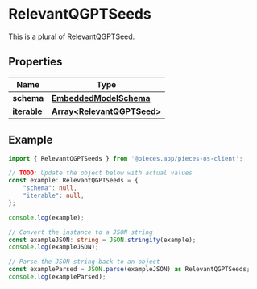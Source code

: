 
# RelevantQGPTSeeds

This is a plural of RelevantQGPTSeed.

## Properties

Name | Type
------------ | -------------
**schema** | [**EmbeddedModelSchema**](EmbeddedModelSchema)
**iterable** | [**Array&lt;RelevantQGPTSeed&gt;**](RelevantQGPTSeed)

## Example

```typescript
import { RelevantQGPTSeeds } from '@pieces.app/pieces-os-client';

// TODO: Update the object below with actual values
const example: RelevantQGPTSeeds = {
    "schema": null,
    "iterable": null,
};

console.log(example);

// Convert the instance to a JSON string
const exampleJSON: string = JSON.stringify(example);
console.log(exampleJSON);

// Parse the JSON string back to an object
const exampleParsed = JSON.parse(exampleJSON) as RelevantQGPTSeeds;
console.log(exampleParsed);
```


